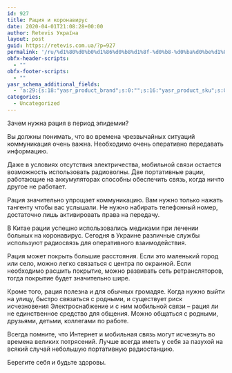 ```yaml
---
id: 927
title: Рация и коронавирус
date: 2020-04-01T21:08:28+00:00
author: Retevis Україна
layout: post
guid: https://retevis.com.ua/?p=927
permalink: '/ru/%d1%80%d0%b0%d1%86%d0%b8%d1%8f-%d0%b8-%d0%ba%d0%be%d1%80%d0%be%d0%bd%d0%b0%d0%b2%d0%b8%d1%80%d1%83%d1%81/'
obfx-header-scripts:
  - ""
obfx-footer-scripts:
  - ""
yasr_schema_additional_fields:
  - 'a:29:{s:18:"yasr_product_brand";s:0:"";s:16:"yasr_product_sku";s:0:"";s:37:"yasr_product_global_identifier_select";s:5:"gtin8";s:36:"yasr_product_global_identifier_value";s:0:"";s:18:"yasr_product_price";s:0:"";s:27:"yasr_product_price_currency";s:0:"";s:30:"yasr_product_price_valid_until";s:0:"";s:31:"yasr_product_price_availability";s:12:"Discontinued";s:22:"yasr_product_price_url";s:0:"";s:26:"yasr_localbusiness_address";s:0:"";s:29:"yasr_localbusiness_pricerange";s:0:"";s:28:"yasr_localbusiness_telephone";s:0:"";s:20:"yasr_recipe_cooktime";s:0:"";s:23:"yasr_recipe_description";s:0:"";s:20:"yasr_recipe_keywords";s:0:"";s:21:"yasr_recipe_nutrition";s:0:"";s:20:"yasr_recipe_preptime";s:0:"";s:26:"yasr_recipe_recipecategory";s:0:"";s:25:"yasr_recipe_recipecuisine";s:0:"";s:28:"yasr_recipe_recipeingredient";s:0:"";s:30:"yasr_recipe_recipeinstructions";s:0:"";s:17:"yasr_recipe_video";s:0:"";s:25:"yasr_software_application";s:0:"";s:16:"yasr_software_os";s:0:"";s:19:"yasr_software_price";s:0:"";s:28:"yasr_software_price_currency";s:0:"";s:31:"yasr_software_price_valid_until";s:0:"";s:32:"yasr_software_price_availability";s:12:"Discontinued";s:23:"yasr_software_price_url";s:0:"";}'
categories:
  - Uncategorized
---
```

Зачем нужна рация в период эпидемии?

Вы должны понимать, что во времена чрезвычайных ситуаций коммуникация очень важна. Необходимо очень оперативно передавать информацию.

Даже в условиях отсутствия электричества, мобильной связи остается возможность использовать радиоволны. Две портативные рации, работающие на аккумуляторах способны обеспечить связь, когда ничто другое не работает.

Рация значительно упрощает коммуникацию. Вам нужно только нажать тангенту чтобы вас услышали. Не нужно набирать телефонный номер, достаточно лишь активировать права на передачу.

В Китае рации успешно использовались медиками при лечении больных на коронавирус. Сегодня в Украине различные службы используют радиосвязь для оперативного взаимодействия.

Рация может покрыть большие расстояния. Если это маленький город или село, можно легко связаться с центра по окраиной. Если необходимо расшить покрытие, можно развивать сеть ретрансляторов, тогда покрытие будет значительно шире.

Кроме того, рация полезна и для обычных громадяе. Когда нужно выйти на улицу, быстро связаться с родными, и существует риск исчезновения Электроснабжение и с ним мобильной связи &#8211; рация ли не единственное средство для общения. Можно общаться с родными, друзьями, детьми, коллегами по работе.

Всегда помните, что Интернет и мобильная связь могут исчезнуть во времена великих потрясений. Лучше всегда иметь у себя за пазухой на всякий случай небольшую портативную радиостанцию.

Берегите себя и будьте здоровы.